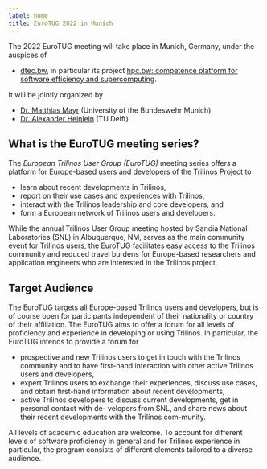 ```yaml
---
label: home
title: EuroTUG 2022 in Munich
---
```


The 2022 EuroTUG meeting will take place in Munich, Germany, under the auspices of

- [dtec.bw](www.dtecbw.de), in particular its project [hpc.bw: competence platform for software efficiency and supercomputing](https://dtecbw.de/home/forschung/hsu/projekt-hpcbw/projekt-hpcbw).

It will be jointly organized by

- [Dr. Matthias Mayr](mayrmt.github.io) (University of the Bundeswehr Munich)
- [Dr. Alexander Heinlein](searhein.github.io) (TU Delft).

## What is the EuroTUG meeting series?

The _European Trilinos User Group (EuroTUG)_ meeting series offers a platform for Europe-based users and developers
of the [Trilinos Project](https://trilinos.github.io) to

- learn about recent developments in Trilinos,
- report on their use cases and experiences with Trilinos,
- interact with the Trilinos leadership and core developers, and
- form a European network of Trilinos users and developers.

While the annual Trilinos User Group meeting hosted by Sandia National Laboratories (SNL) in Albuquerque, NM,
serves as the main community event for Trilinos users,
the EuroTUG facilitates easy access to the Trilinos community and reduced travel burdens for Europe-based researchers and application engineers
who are interested in the Trilinos project.

## Target Audience

The EuroTUG targets all Europe-based Trilinos users and developers, but is of course open for participants independent of their nationality or country of their affiliation.
The EuroTUG aims to offer a forum for all levels of proficiency and experience in developing or using Trilinos. In particular, the EuroTUG intends to provide a forum for

- prospective and new Trilinos users to get in touch with the Trilinos community and to have first-hand interaction with other active Trilinos users and developers,
- expert Trilinos users to exchange their experiences, discuss use cases, and obtain first-hand information about recent developments,
- active Trilinos developers to discuss current developments, get in personal contact with de- velopers from SNL, and share news about their recent developments with the Trilinos com-munity.

All levels of academic education are welcome. To account for different levels of software proficiency in general and for Trilinos experience in particular, the program consists of different elements tailored to a diverse audience.
